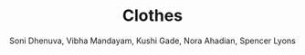 ---
layout: post
title: Clothes
permalink: /holiday/clothes/
author: Soni Dhenuva, Vibha Mandayam, Kushi Gade, Nora Ahadian, Spencer Lyons
comments: true
---